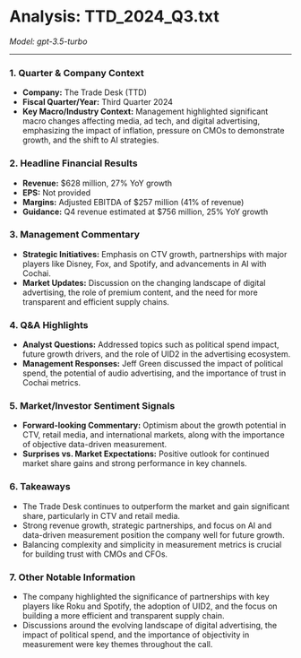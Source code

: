 # Analysis: TTD_2024_Q3.txt

*Model: gpt-3.5-turbo*

---

### 1. Quarter & Company Context
- **Company:** The Trade Desk (TTD)
- **Fiscal Quarter/Year:** Third Quarter 2024
- **Key Macro/Industry Context:** Management highlighted significant macro changes affecting media, ad tech, and digital advertising, emphasizing the impact of inflation, pressure on CMOs to demonstrate growth, and the shift to AI strategies.

### 2. Headline Financial Results
- **Revenue:** $628 million, 27% YoY growth
- **EPS:** Not provided
- **Margins:** Adjusted EBITDA of $257 million (41% of revenue)
- **Guidance:** Q4 revenue estimated at $756 million, 25% YoY growth

### 3. Management Commentary
- **Strategic Initiatives:** Emphasis on CTV growth, partnerships with major players like Disney, Fox, and Spotify, and advancements in AI with Cochai.
- **Market Updates:** Discussion on the changing landscape of digital advertising, the role of premium content, and the need for more transparent and efficient supply chains.

### 4. Q&A Highlights
- **Analyst Questions:** Addressed topics such as political spend impact, future growth drivers, and the role of UID2 in the advertising ecosystem.
- **Management Responses:** Jeff Green discussed the impact of political spend, the potential of audio advertising, and the importance of trust in Cochai metrics.

### 5. Market/Investor Sentiment Signals
- **Forward-looking Commentary:** Optimism about the growth potential in CTV, retail media, and international markets, along with the importance of objective data-driven measurement.
- **Surprises vs. Market Expectations:** Positive outlook for continued market share gains and strong performance in key channels.

### 6. Takeaways
- The Trade Desk continues to outperform the market and gain significant share, particularly in CTV and retail media.
- Strong revenue growth, strategic partnerships, and focus on AI and data-driven measurement position the company well for future growth.
- Balancing complexity and simplicity in measurement metrics is crucial for building trust with CMOs and CFOs.

### 7. Other Notable Information
- The company highlighted the significance of partnerships with key players like Roku and Spotify, the adoption of UID2, and the focus on building a more efficient and transparent supply chain.
- Discussions around the evolving landscape of digital advertising, the impact of political spend, and the importance of objectivity in measurement were key themes throughout the call.